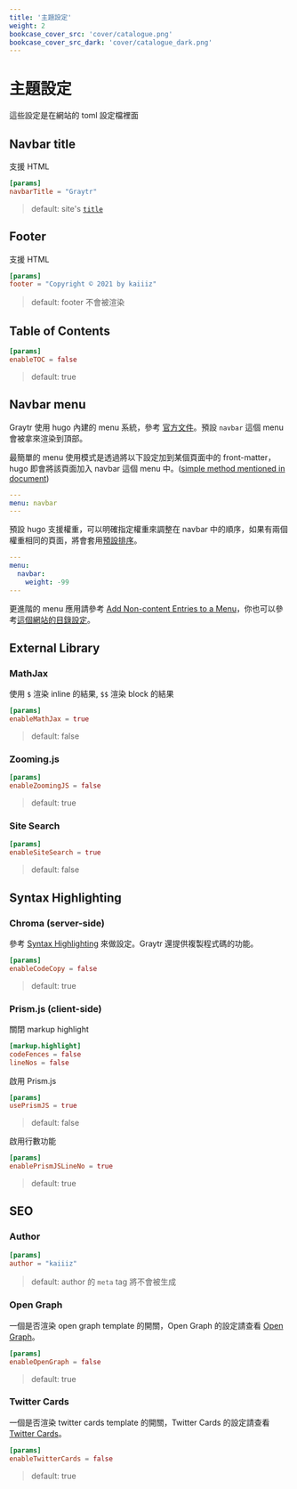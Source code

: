 ```yaml
---
title: '主題設定'
weight: 2
bookcase_cover_src: 'cover/catalogue.png'
bookcase_cover_src_dark: 'cover/catalogue_dark.png'
---
```


# 主題設定

這些設定是在網站的 toml 設定檔裡面

## Navbar title

支援 HTML

```toml
[params]
navbarTitle = "Graytr"
```

> default: site's [`title`](/hugo-theme-graytr/zh-tw/configuration/site#site-title)

## Footer

支援 HTML

```toml
[params]
footer = "Copyright © 2021 by kaiiiz"
```

> default: footer 不會被渲染

## Table of Contents

```toml
[params]
enableTOC = false
```

> default: true

## Navbar menu

Graytr 使用 hugo 內建的 menu 系統，參考 [官方文件](https://gohugo.io/content-management/menus)。預設 `navbar` 這個 menu 會被拿來渲染到頂部。

最簡單的 menu 使用模式是透過將以下設定加到某個頁面中的 front-matter，hugo 即會將該頁面加入 navbar 這個 menu 中。([simple method mentioned in document](https://gohugo.io/content-management/menus#simple))

```yaml
---
menu: navbar
---
```

預設 hugo 支援權重，可以明確指定權重來調整在 navbar 中的順序，如果有兩個權重相同的頁面，將會套用[預設排序](https://gohugo.io/templates/lists/#order-content)。

```yaml
---
menu:
  navbar:
    weight: -99
---
```

更進階的 menu 應用請參考 [Add Non-content Entries to a Menu](https://gohugo.io/content-management/menus#add-non-content-entries-to-a-menu)，你也可以參考[這個網站的目錄設定](https://github.com/kaiiiz/hugo-theme-graytr/tree/main/exampleSite/config/_default/menus)。

## External Library

### MathJax

使用 `$` 渲染 inline 的結果, `$$` 渲染 block 的結果

```toml
[params]
enableMathJax = true
```

> default: false

### Zooming.js

```toml
[params]
enableZoomingJS = false
```

> default: true

### Site Search

```toml
[params]
enableSiteSearch = true
```

> default: false

## Syntax Highlighting

### Chroma (server-side)

參考 [Syntax Highlighting](https://gohugo.io/content-management/syntax-highlighting) 來做設定。Graytr 還提供複製程式碼的功能。

```toml
[params]
enableCodeCopy = false
```

> default: true

### Prism.js (client-side)

關閉 markup highlight

```toml
[markup.highlight]
codeFences = false
lineNos = false
```

啟用 Prism.js

```toml
[params]
usePrismJS = true
```

> default: false

啟用行數功能

```toml
[params]
enablePrismJSLineNo = true
```

> default: true

## SEO

### Author

```toml
[params]
author = "kaiiiz"
```

> default: author 的 `meta` tag 將不會被生成


### Open Graph

一個是否渲染 open graph template 的開關，Open Graph 的設定請查看 [Open Graph](https://gohugo.io/templates/internal#open-graph)。

```toml
[params]
enableOpenGraph = false
```

> default: true

### Twitter Cards

一個是否渲染 twitter cards template 的開關，Twitter Cards 的設定請查看 [Twitter Cards](https://gohugo.io/templates/internal#twitter-cards)。

```toml
[params]
enableTwitterCards = false
```

> default: true

